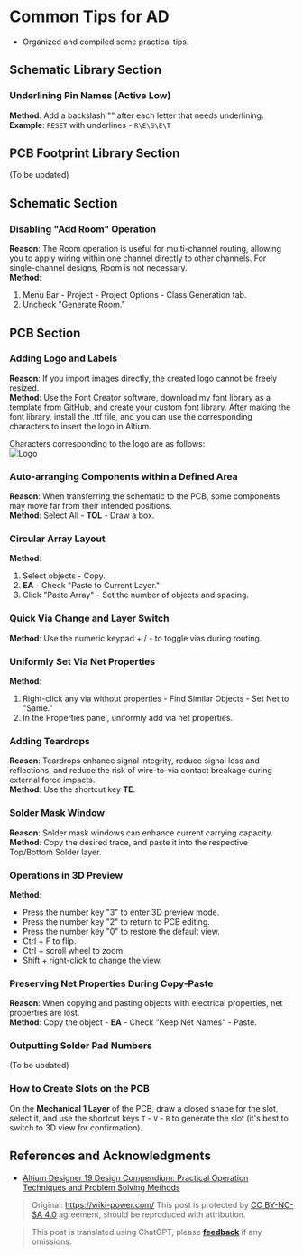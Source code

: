 # Common Tips for AD

- Organized and compiled some practical tips.

## Schematic Library Section

### Underlining Pin Names (Active Low)

**Method**: Add a backslash "\" after each letter that needs underlining.  
**Example**: `RESET` with underlines - `R\E\S\E\T`

## PCB Footprint Library Section

(To be updated)

## Schematic Section

### Disabling "Add Room" Operation

**Reason**: The Room operation is useful for multi-channel routing, allowing you to apply wiring within one channel directly to other channels. For single-channel designs, Room is not necessary.  
**Method**:

1. Menu Bar - Project - Project Options - Class Generation tab.
2. Uncheck "Generate Room."

## PCB Section

### Adding Logo and Labels

**Reason**: If you import images directly, the created logo cannot be freely resized.  
**Method**: Use the Font Creator software, download my font library as a template from [GitHub](https://github.com/linyuxuanlin/Modularity_of_Functional_Circuit/tree/master/%E4%B8%93%E7%94%A8%E5%AD%97%E4%BD%93), and create your custom font library. After making the font library, install the .ttf file, and you can use the corresponding characters to insert the logo in Altium.

Characters corresponding to the logo are as follows:  
![Logo](https://media.wiki-power.com/img/20200207200606.png)

### Auto-arranging Components within a Defined Area

**Reason**: When transferring the schematic to the PCB, some components may move far from their intended positions.  
**Method**: Select All - **TOL** - Draw a box.

### Circular Array Layout

**Method**:

1. Select objects - Copy.
2. **EA** - Check "Paste to Current Layer."
3. Click "Paste Array" - Set the number of objects and spacing.

### Quick Via Change and Layer Switch

**Method**: Use the numeric keypad + / - to toggle vias during routing.

### Uniformly Set Via Net Properties

**Method**:

1. Right-click any via without properties - Find Similar Objects - Set Net to "Same."
2. In the Properties panel, uniformly add via net properties.

### Adding Teardrops

**Reason**: Teardrops enhance signal integrity, reduce signal loss and reflections, and reduce the risk of wire-to-via contact breakage during external force impacts.  
**Method**: Use the shortcut key **TE**.

### Solder Mask Window

**Reason**: Solder mask windows can enhance current carrying capacity.  
**Method**: Copy the desired trace, and paste it into the respective Top/Bottom Solder layer.

### Operations in 3D Preview

**Method**:

- Press the number key "3" to enter 3D preview mode.
- Press the number key "2" to return to PCB editing.
- Press the number key "0" to restore the default view.
- Ctrl + F to flip.
- Ctrl + scroll wheel to zoom.
- Shift + right-click to change the view.

### Preserving Net Properties During Copy-Paste

**Reason**: When copying and pasting objects with electrical properties, net properties are lost.  
**Method**: Copy the object - **EA** - Check "Keep Net Names" - Paste.

### Outputting Solder Pad Numbers

(To be updated)

### How to Create Slots on the PCB

On the **Mechanical 1 Layer** of the PCB, draw a closed shape for the slot, select it, and use the shortcut keys `T` - `V` - `B` to generate the slot (it's best to switch to 3D view for confirmation).

## References and Acknowledgments

- [Altium Designer 19 Design Compendium: Practical Operation Techniques and Problem Solving Methods](https://item.jd.com/12756518.html)

> Original: <https://wiki-power.com/>
> This post is protected by [CC BY-NC-SA 4.0](https://creativecommons.org/licenses/by/4.0/deed.en) agreement, should be reproduced with attribution.

> This post is translated using ChatGPT, please [**feedback**](https://github.com/linyuxuanlin/Wiki_MkDocs/issues/new) if any omissions.
